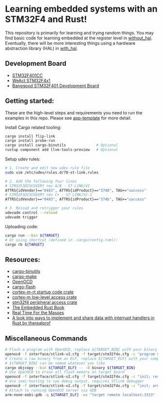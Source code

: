 # Learning embedded systems with an STM32F4 and Rust!

This repository is primarily for learning and trying random things.
You may find basic code for learning embedded at the register level in [without_hal](without_hal).
Eventually, there will be more interesting things using a hardware abstraction library (HAL) in [with_hal](with_hal).

## Development Board
- [STM32F401CC](https://www.st.com/en/microcontrollers-microprocessors/stm32f401cc.html)
- [WeAct STM32F4x1](https://github.com/WeActTC/MiniF4-STM32F4x1)
- [Banggood STM32F401 Development Board](https://www.banggood.com/STM32F401-Development-Board-STM32F401CCU6-STM32F4-Learning-Board-p-1568897.html?rmmds=search&cur_warehouse=CN)

## Getting started:
These are the high-level steps and requirements you need to run the examples in this repo.
Please see [app-template](https://github.com/knurling-rs/app-template) for more detail.

Install Cargo related tooling:
```sh
cargo install flip-link
cargo install probe-run
cargo install cargo-binutils              # Optional
rustup component add llvm-tools-preview   # Optional
```

Setup udev rules:
```sh
# 1. Create and edit new udev rule file
sudo vim /etc/udev/rules.d/70-st-link.rules

# 2. Add the following four lines
# STM32F3DISCOVERY rev A/B - ST-LINK/V2
ATTRS{idVendor}=="0483", ATTRS{idProduct}=="3748", TAG+="uaccess"
# STM32F3DISCOVERY rev C+ - ST-LINK/V2-1
ATTRS{idVendor}=="0483", ATTRS{idProduct}=="374b", TAG+="uaccess"

# 3. Reload and retrigger your rules
udevadm control --reload
udevadm trigger
```

Uploading code:
```sh
cargo run --bin ${TARGET}
# Or using shortcut (defined in .cargo/config.toml):
cargo rb ${TARGET}
```

## Resources:

* [cargo-binutils](https://github.com/rust-embedded/cargo-binutils)
* [cargo-make](https://github.com/sagiegurari/cargo-make)
* [OpenOCD](http://openocd.org/)
* [cargo-flash](https://github.com/probe-rs/cargo-flash)
* [cortex-m-rt startup code crate](https://docs.rs/cortex-m-rt/0.6.12/cortex_m_rt/)
* [cortex-m low-level access crate](https://docs.rs/cortex-m/0.6.2/cortex_m/)
* [stm32f4 peripheral access crate](https://docs.rs/crate/stm32f4/0.10.0)
* [The Embedded Rust Book](https://rust-embedded.github.io/book/)
* [Real Time For the Masses](https://github.com/rtfm-rs/cortex-m-rtfm)
* [A look into ways to implement and share data with interrupt handlers in Rust by therealprof](https://therealprof.github.io/blog/interrupt-comparison/)

## Miscellaneous Commands

```sh
# Flash a program with OpenOCD, replace ${TARGET_BIN} with your binary
openocd -f interface/stlink-v2.cfg -f target/stm32f4x.cfg -c "program ${TARGET_BIN} reset exit 0x08000000"
# Create a raw binary from an ELF, replace ${TARGET_ELF} with your compiled Rust code
# ${TARGET_BIN} can be named whatever you like
cargo objcopy --bin ${TARGET_ELF} -- -O binary ${TARGET_BIN}
# Use OpenOCD to erase all flash memory on target board
openocd -f interface/stlink-v2.cfg -f target/stm32f4x.cfg -c "init; reset halt; stm32f4x mass_erase 0; exit"
# Use semi-hosting to see debug output, requires STlink debugger
openocd -f interface/stlink-v2.cfg -f target/stm32f4x.cfg -c "init; arm semihosting enable"
# Attach to running OpenOCD server via GDB
arm-none-eabi-gdb -q ${TARGET_ELF} -ex "target remote localhost:3333"
```
